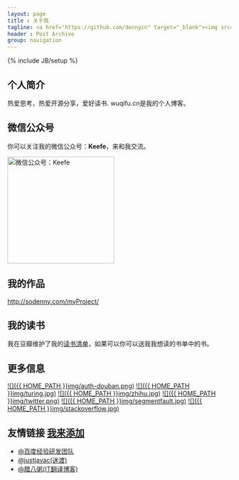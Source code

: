 ```yaml
---
layout: page
title : 关于我
tagline: <a href="https://github.com/dennycn" target="_blank"><img src="https://img.shields.io/badge/程序员-架构师-brightgreen.svg" alt="程序员-架构师"></a>
header : Post Archive
group: navigation
---
```

{% include JB/setup %}

## 个人简介
热爱思考，热爱开源分享，爱好读书. wuqifu.cn是我的个人博客。

## 微信公众号
你可以关注我的微信公众号：**Keefe**，来和我交流。

<img src="{{ HOME_PATH }}img/weixin-open.jpg" alt="微信公众号：Keefe" width="240" height="240">

## 我的作品
<a target="_blank" href="http://sodenny.com/myProject/" title="我的作品">http://sodenny.com/myProject/</a>

## 我的读书
我在豆瓣维护了我的[读书清单](https://book.douban.com/people/dennycn/)，如果可以你可以送我我想读的书单中的书。

## 更多信息
[![]({{ HOME_PATH }}img/auth-douban.png)](http://www.douban.com/people/dennycn/ "我在豆瓣")
[![]({{ HOME_PATH }}img/turing.jpg)](http://www.ituring.com.cn/users/121364 "我在图灵")
[![]({{ HOME_PATH }}img/zhihu.jpg)](https://www.zhihu.com/people/dennycn "我在知乎")
[![]({{ HOME_PATH }}img/twitter.png)](https://twitter.com/dennycn "我在推特")
[![]({{ HOME_PATH }}img/segmentfault.jpg)](https://segmentfault.com/u/dennycn "我在segmentfault")
[![]({{ HOME_PATH }}img/stackoverflow.jpg)](http://stackoverflow.com/users/2681005/dennycn "我在stackoverflow")

## 友情链接 [我来添加](https://github.com/dennycn/dennycn.github.io/edit/master/about.md)

- [@百度经验研发团队](https://exp-team.github.io/)
- [@justjavac(迷渡)](http://justjavac.com/)
- [@腊八粥(IT翻译博客)](http://www.labazhou.net/)

